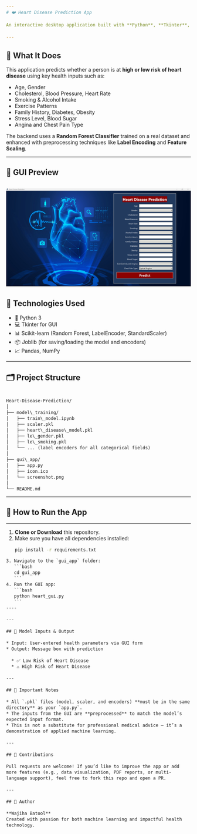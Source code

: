 ```yaml
---
# ❤️ Heart Disease Prediction App

An interactive desktop application built with **Python**, **Tkinter**, and **Scikit-learn** that helps predict a person’s risk of heart disease based on lifestyle and medical indicators. This tool combines a user-friendly interface with a machine learning model to provide fast and informative health insights.

---
```


## 🧠 What It Does

This application predicts whether a person is at **high or low risk of heart disease** using key health inputs such as:

- Age, Gender
- Cholesterol, Blood Pressure, Heart Rate
- Smoking & Alcohol Intake
- Exercise Patterns
- Family History, Diabetes, Obesity
- Stress Level, Blood Sugar
- Angina and Chest Pain Type

The backend uses a **Random Forest Classifier** trained on a real dataset and enhanced with preprocessing techniques like **Label Encoding** and **Feature Scaling**.

---

## 📸 GUI Preview
![alt text](<Screenshot .jpg>)
---

## 🧰 Technologies Used

- 🐍 Python 3
- 💻 Tkinter for GUI
- 📊 Scikit-learn (Random Forest, LabelEncoder, StandardScaler)
- 📦 Joblib (for saving/loading the model and encoders)
- 📈 Pandas, NumPy

---

## 🗂️ Project Structure

```

Heart-Disease-Prediction/
│
├── model\_training/
│   ├── train\_model.ipynb
│   ├── scaler.pkl
│   ├── heart\_disease\_model.pkl
│   ├── le\_gender.pkl
│   ├── le\_smoking.pkl
│   └── ... (label encoders for all categorical fields)
│
├── gui\_app/
│   ├── app.py
│   ├── icon.ico
│   └── screenshot.png
│
└── README.md

````

---

## 🚀 How to Run the App
---

1. **Clone or Download** this repository.
2. Make sure you have all dependencies installed:
   ```bash
   pip install -r requirements.txt
````
3. Navigate to the `gui_app` folder:
   ```bash
   cd gui_app
   ```
4. Run the GUI app:
   ```bash
   python heart_gui.py
   ```
----

---

## 🔐 Model Inputs & Output

* Input: User-entered health parameters via GUI form
* Output: Message box with prediction

  * ✅ Low Risk of Heart Disease
  * ⚠️ High Risk of Heart Disease

---

## 📁 Important Notes

* All `.pkl` files (model, scaler, and encoders) **must be in the same directory** as your `app.py`.
* The inputs from the GUI are **preprocessed** to match the model’s expected input format.
* This is not a substitute for professional medical advice — it’s a demonstration of applied machine learning.

---

## 🤝 Contributions

Pull requests are welcome! If you’d like to improve the app or add more features (e.g., data visualization, PDF reports, or multi-language support), feel free to fork this repo and open a PR.

---

## 👤 Author

**Wajiha Batool**
Created with passion for both machine learning and impactful health technology.


